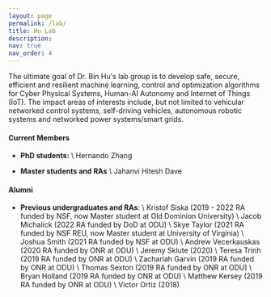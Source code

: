 ```yaml
---
layout: page
permalink: /lab/
title: Hu Lab
description:
nav: true
nav_order: 4
---
```

The ultimate goal of Dr. Bin Hu's lab group is to develop safe, secure, efficient and resilient machine learning, control and optimization algorithms for Cyber Physical Systems, Human-AI Autonomy and Internet of Things (IoT). The impact areas of interests include, but not limited to vehicular networked control systems, self-driving vehicles, autonomous robotic systems and networked power systems/smart grids. 
#### Current Members 
- **PhD students:** \\
  Hernando Zhang


- **Master students and RAs** \\
  Jahanvi Hitesh Dave


#### Alumni
- **Previous undergraduates and RAs**: \\
  Kristof Siska (2019 - 2022 RA funded by NSF, now Master student at Old Dominion University) \\
  Jacob Michalick (2022 RA funded by DoD at ODU) \\
  Skye Taylor (2021 RA funded by NSF REU, now Master student at University of Virginia) \\
  Joshua Smith (2021 RA funded by NSF at ODU) \\
  Andrew Vecerkauskas (2020 RA funded by ONR at ODU) \\
  Jeremy Sklute (2020) \\
  Teresa Trinh (2019 RA funded by ONR at ODU) \\
  Zachariah Garvin (2019 RA funded by ONR at ODU) \\
  Thomas Sexton (2019 RA funded by ONR at ODU) \\
  Bryan Holland (2019 RA funded by ONR at ODU) \\
  Matthew Kersey (2019 RA funded by ONR at ODU) \\
  Victor Ortiz (2018)

